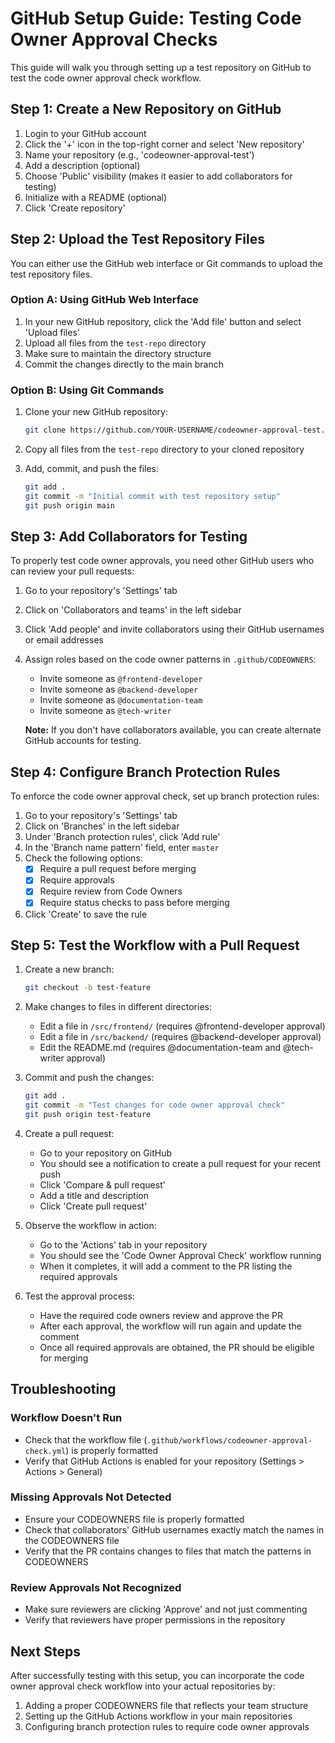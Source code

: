 # GitHub Setup Guide: Testing Code Owner Approval Checks

This guide will walk you through setting up a test repository on GitHub to test the code owner approval check workflow.

## Step 1: Create a New Repository on GitHub

1. Login to your GitHub account
2. Click the '+' icon in the top-right corner and select 'New repository'
3. Name your repository (e.g., 'codeowner-approval-test')
4. Add a description (optional)
5. Choose 'Public' visibility (makes it easier to add collaborators for testing)
6. Initialize with a README (optional)
7. Click 'Create repository'

## Step 2: Upload the Test Repository Files

You can either use the GitHub web interface or Git commands to upload the test repository files.

### Option A: Using GitHub Web Interface

1. In your new GitHub repository, click the 'Add file' button and select 'Upload files'
2. Upload all files from the `test-repo` directory
3. Make sure to maintain the directory structure
4. Commit the changes directly to the main branch

### Option B: Using Git Commands

1. Clone your new GitHub repository:
   ```bash
   git clone https://github.com/YOUR-USERNAME/codeowner-approval-test.git
   ```

2. Copy all files from the `test-repo` directory to your cloned repository

3. Add, commit, and push the files:
   ```bash
   git add .
   git commit -m "Initial commit with test repository setup"
   git push origin main
   ```

## Step 3: Add Collaborators for Testing

To properly test code owner approvals, you need other GitHub users who can review your pull requests:

1. Go to your repository's 'Settings' tab
2. Click on 'Collaborators and teams' in the left sidebar
3. Click 'Add people' and invite collaborators using their GitHub usernames or email addresses
4. Assign roles based on the code owner patterns in `.github/CODEOWNERS`:
   - Invite someone as `@frontend-developer`
   - Invite someone as `@backend-developer` 
   - Invite someone as `@documentation-team`
   - Invite someone as `@tech-writer`

   **Note:** If you don't have collaborators available, you can create alternate GitHub accounts for testing.

## Step 4: Configure Branch Protection Rules

To enforce the code owner approval check, set up branch protection rules:

1. Go to your repository's 'Settings' tab
2. Click on 'Branches' in the left sidebar
3. Under 'Branch protection rules', click 'Add rule'
4. In the 'Branch name pattern' field, enter `master`
5. Check the following options:
   - [x] Require a pull request before merging
   - [x] Require approvals
   - [x] Require review from Code Owners
   - [x] Require status checks to pass before merging
6. Click 'Create' to save the rule

## Step 5: Test the Workflow with a Pull Request

1. Create a new branch:
   ```bash
   git checkout -b test-feature
   ```

2. Make changes to files in different directories:
   - Edit a file in `/src/frontend/` (requires @frontend-developer approval)
   - Edit a file in `/src/backend/` (requires @backend-developer approval)
   - Edit the README.md (requires @documentation-team and @tech-writer approval)

3. Commit and push the changes:
   ```bash
   git add .
   git commit -m "Test changes for code owner approval check"
   git push origin test-feature
   ```

4. Create a pull request:
   - Go to your repository on GitHub
   - You should see a notification to create a pull request for your recent push
   - Click 'Compare & pull request'
   - Add a title and description
   - Click 'Create pull request'

5. Observe the workflow in action:
   - Go to the 'Actions' tab in your repository
   - You should see the 'Code Owner Approval Check' workflow running
   - When it completes, it will add a comment to the PR listing the required approvals

6. Test the approval process:
   - Have the required code owners review and approve the PR
   - After each approval, the workflow will run again and update the comment
   - Once all required approvals are obtained, the PR should be eligible for merging

## Troubleshooting

### Workflow Doesn't Run

- Check that the workflow file (`.github/workflows/codeowner-approval-check.yml`) is properly formatted
- Verify that GitHub Actions is enabled for your repository (Settings > Actions > General)

### Missing Approvals Not Detected

- Ensure your CODEOWNERS file is properly formatted
- Check that collaborators' GitHub usernames exactly match the names in the CODEOWNERS file
- Verify that the PR contains changes to files that match the patterns in CODEOWNERS

### Review Approvals Not Recognized

- Make sure reviewers are clicking 'Approve' and not just commenting
- Verify that reviewers have proper permissions in the repository

## Next Steps

After successfully testing with this setup, you can incorporate the code owner approval check workflow into your actual repositories by:

1. Adding a proper CODEOWNERS file that reflects your team structure
2. Setting up the GitHub Actions workflow in your main repositories
3. Configuring branch protection rules to require code owner approvals
